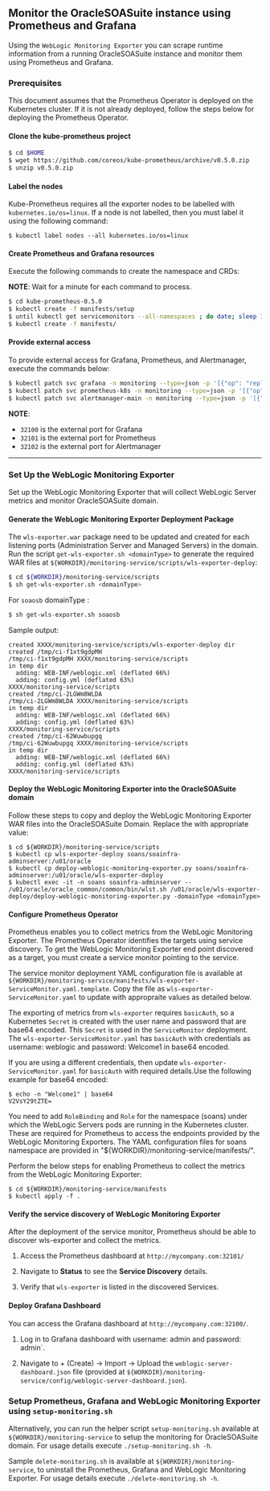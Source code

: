 ## Monitor the OracleSOASuite instance using Prometheus and Grafana
Using the `WebLogic Monitoring Exporter` you can scrape runtime information from a running OracleSOASuite instance and monitor them using Prometheus and Grafana.

### Prerequisites

This document assumes that the Prometheus Operator is deployed on the Kubernetes cluster. If it is not already deployed, follow the steps below for deploying the Prometheus Operator.

#### Clone the kube-prometheus project

```bash
$ cd $HOME
$ wget https://github.com/coreos/kube-prometheus/archive/v0.5.0.zip
$ unzip v0.5.0.zip
```

#### Label the nodes
Kube-Prometheus requires all the exporter nodes to be labelled with `kubernetes.io/os=linux`. If a node is not labelled, then you must label it using the following command:

```
$ kubectl label nodes --all kubernetes.io/os=linux
```

#### Create Prometheus and Grafana resources

Execute the following commands to create the namespace and CRDs:

**NOTE**: Wait for a minute for each command to process.

```bash
$ cd kube-prometheus-0.5.0
$ kubectl create -f manifests/setup
$ until kubectl get servicemonitors --all-namespaces ; do date; sleep 1; echo ""; done
$ kubectl create -f manifests/
```

#### Provide external access
To provide external access for Grafana, Prometheus, and Alertmanager, execute the commands below:

```bash
$ kubectl patch svc grafana -n monitoring --type=json -p '[{"op": "replace", "path": "/spec/type", "value": "NodePort" },{"op": "replace", "path": "/spec/ports/0/nodePort", "value": 32100 }]'
$ kubectl patch svc prometheus-k8s -n monitoring --type=json -p '[{"op": "replace", "path": "/spec/type", "value": "NodePort" },{"op": "replace", "path": "/spec/ports/0/nodePort", "value": 32101 }]'
$ kubectl patch svc alertmanager-main -n monitoring --type=json -p '[{"op": "replace", "path": "/spec/type", "value": "NodePort" },{"op": "replace", "path": "/spec/ports/0/nodePort", "value": 32102 }]'
```

**NOTE**:

* `32100` is the external port for Grafana
* `32101` is the external port for Prometheus
* `32102` is the external port for Alertmanager

--------------

### Set Up the WebLogic Monitoring Exporter 

Set up the WebLogic Monitoring Exporter that will collect WebLogic Server metrics and monitor OracleSOASuite domain.

#### Generate the WebLogic Monitoring Exporter Deployment Package

The `wls-exporter.war` package need to be updated and created for each listening ports (Administration Server and Managed Servers) in the domain.
Run the script `get-wls-exporter.sh <domainType>` to generate the required WAR files at `${WORKDIR}/monitoring-service/scripts/wls-exporter-deploy`:

```bash
$ cd ${WORKDIR}/monitoring-service/scripts
$ sh get-wls-exporter.sh <domainType>
```

For `soaosb` domainType :

```bash
$ sh get-wls-exporter.sh soaosb
```

Sample output:
```
created XXXX/monitoring-service/scripts/wls-exporter-deploy dir
created /tmp/ci-f1xt9gdpMH
/tmp/ci-f1xt9gdpMH XXXX/monitoring-service/scripts
in temp dir
  adding: WEB-INF/weblogic.xml (deflated 66%)
  adding: config.yml (deflated 63%)
XXXX/monitoring-service/scripts
created /tmp/ci-2LGWm8WLDA
/tmp/ci-2LGWm8WLDA XXXX/monitoring-service/scripts
in temp dir
  adding: WEB-INF/weblogic.xml (deflated 66%)
  adding: config.yml (deflated 63%)
XXXX/monitoring-service/scripts
created /tmp/ci-62Wuwbupgq
/tmp/ci-62Wuwbupgq XXXX/monitoring-service/scripts
in temp dir
  adding: WEB-INF/weblogic.xml (deflated 66%)
  adding: config.yml (deflated 63%)
XXXX/monitoring-service/scripts
```

#### Deploy the WebLogic Monitoring Exporter into the OracleSOASuite domain

Follow these steps to copy and deploy the WebLogic Monitoring Exporter WAR files into the OracleSOASuite Domain. Replace the <domainType> with appropriate value:

```
$ cd ${WORKDIR}/monitoring-service/scripts
$ kubectl cp wls-exporter-deploy soans/soainfra-adminserver:/u01/oracle
$ kubectl cp deploy-weblogic-monitoring-exporter.py soans/soainfra-adminserver:/u01/oracle/wls-exporter-deploy
$ kubectl exec -it -n soans soainfra-adminserver -- /u01/oracle/oracle_common/common/bin/wlst.sh /u01/oracle/wls-exporter-deploy/deploy-weblogic-monitoring-exporter.py -domainType <domainType> 
```

#### Configure Prometheus Operator 

Prometheus enables you to collect metrics from the WebLogic Monitoring Exporter. The Prometheus Operator identifies the targets using service discovery. To get the WebLogic Monitoring Exporter end point discovered as a target, you must create a service monitor pointing to the service.

The service monitor deployment YAML configuration file is available at `${WORKDIR}/monitoring-service/manifests/wls-exporter-ServiceMonitor.yaml.template`. Copy the file as `wls-exporter-ServiceMonitor.yaml` to update with appropraite values as detailed below.

The exporting of metrics from `wls-exporter` requires `basicAuth`, so a Kubernetes `Secret` is created with the user name and password that are base64 encoded. This `Secret` is used in the `ServiceMonitor` deployment. The `wls-exporter-ServiceMonitor.yaml` has `basicAuth` with credentials as username: weblogic and password: Welcome1 in base64 encoded.

If you are using a different credentials, then update `wls-exporter-ServiceMonitor.yaml` for `basicAuth` with required details.Use the following example for base64 encoded:

```
$ echo -n "Welcome1" | base64
V2VsY29tZTE=
```
You need to add `RoleBinding` and `Role` for the namespace (soans) under which the WebLogic Servers pods are running in the Kubernetes cluster. These are required for Prometheus to access the endpoints provided by the WebLogic Monitoring Exporters. The YAML configuration files for soans namespace are provided in "${WORKDIR}/monitoring-service/manifests/".

Perform the below steps for enabling Prometheus to collect the metrics from the WebLogic Monitoring Exporter:

```
$ cd ${WORKDIR}/monitoring-service/manifests
$ kubectl apply -f .
```

#### Verify the service discovery of WebLogic Monitoring Exporter

After the deployment of the service monitor, Prometheus should be able to discover wls-exporter and collect the metrics.

1. Access the Prometheus dashboard at `http://mycompany.com:32101/` 

1. Navigate to **Status** to see the **Service Discovery** details.

1. Verify that `wls-exporter` is listed in the discovered Services.


#### Deploy Grafana Dashboard

You can access the Grafana dashboard at `http://mycompany.com:32100/`. 

1. Log in to Grafana dashboard with username: admin and password: admin`.

1. Navigate to + (Create) -> Import -> Upload the `weblogic-server-dashboard.json` file (provided at `${WORKDIR}/monitoring-service/config/weblogic-server-dashboard.json`).


### Setup Prometheus, Grafana and WebLogic Monitoring Exporter using `setup-monitoring.sh`

Alternatively, you can run the helper script `setup-monitoring.sh` available at `${WORKDIR}/monitoring-service` to setup the monitoring for OracleSOASuite domain. For usage details execute `./setup-monitoring.sh -h`. 

Sample `delete-monitoring.sh` is available at `${WORKDIR}/monitoring-service`, to uninstall the Prometheus, Grafana and WebLogic Monitoring Exporter. For usage details execute `./delete-monitoring.sh -h`.
